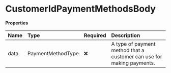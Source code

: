 # CustomerIdPaymentMethodsBody

**Properties**

| Name | Type              | Required | Description                                                           |
| :--- | :---------------- | :------- | :-------------------------------------------------------------------- |
| data | PaymentMethodType | ❌       | A type of payment method that a customer can use for making payments. |
